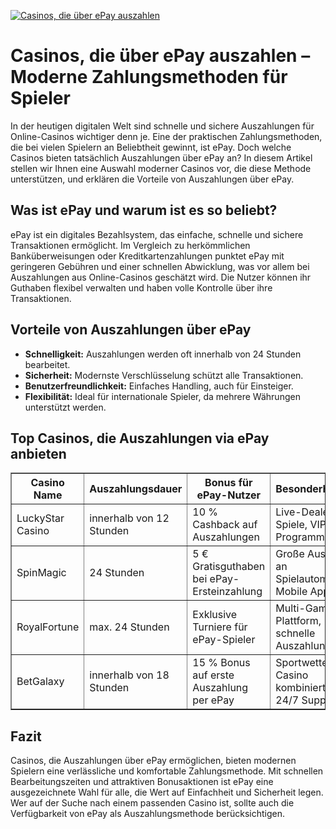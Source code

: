 [![Casinos, die über ePay auszahlen](https://123-caf.pages.dev/gitsignup.png)](https://vrmoo.ru/Bt82HjjY)

<h1>Casinos, die über ePay auszahlen – Moderne Zahlungsmethoden für Spieler</h1> <p>In der heutigen digitalen Welt sind schnelle und sichere Auszahlungen für Online-Casinos wichtiger denn je. Eine der praktischen Zahlungsmethoden, die bei vielen Spielern an Beliebtheit gewinnt, ist ePay. Doch welche Casinos bieten tatsächlich Auszahlungen über ePay an? In diesem Artikel stellen wir Ihnen eine Auswahl moderner Casinos vor, die diese Methode unterstützen, und erklären die Vorteile von Auszahlungen über ePay.</p>  <h2>Was ist ePay und warum ist es so beliebt?</h2> <p>ePay ist ein digitales Bezahlsystem, das einfache, schnelle und sichere Transaktionen ermöglicht. Im Vergleich zu herkömmlichen Banküberweisungen oder Kreditkartenzahlungen punktet ePay mit geringeren Gebühren und einer schnellen Abwicklung, was vor allem bei Auszahlungen aus Online-Casinos geschätzt wird. Die Nutzer können ihr Guthaben flexibel verwalten und haben volle Kontrolle über ihre Transaktionen.</p>  <h2>Vorteile von Auszahlungen über ePay</h2> <ul>   <li><strong>Schnelligkeit:</strong> Auszahlungen werden oft innerhalb von 24 Stunden bearbeitet.</li>   <li><strong>Sicherheit:</strong> Modernste Verschlüsselung schützt alle Transaktionen.</li>   <li><strong>Benutzerfreundlichkeit:</strong> Einfaches Handling, auch für Einsteiger.</li>   <li><strong>Flexibilität:</strong> Ideal für internationale Spieler, da mehrere Währungen unterstützt werden.</li> </ul>  <h2>Top Casinos, die Auszahlungen via ePay anbieten</h2> <table border="1" cellpadding="8" cellspacing="0">   <thead>     <tr>       <th>Casino Name</th>       <th>Auszahlungsdauer</th>       <th>Bonus für ePay-Nutzer</th>       <th>Besonderheiten</th>     </tr>   </thead>   <tbody>     <tr>       <td>LuckyStar Casino</td>       <td>innerhalb von 12 Stunden</td>       <td>10 % Cashback auf Auszahlungen</td>       <td>Live-Dealer-Spiele, VIP-Programm</td>     </tr>     <tr>       <td>SpinMagic</td>       <td>24 Stunden</td>       <td>5 € Gratisguthaben bei ePay-Ersteinzahlung</td>       <td>Große Auswahl an Spielautomaten, Mobile App</td>     </tr>     <tr>       <td>RoyalFortune</td>       <td>max. 24 Stunden</td>       <td>Exklusive Turniere für ePay-Spieler</td>       <td>Multi-Game-Plattform, schnelle Auszahlungen</td>     </tr>     <tr>       <td>BetGalaxy</td>       <td>innerhalb von 18 Stunden</td>       <td>15 % Bonus auf erste Auszahlung per ePay</td>       <td>Sportwetten & Casino kombiniert, 24/7 Support</td>     </tr>   </tbody> </table>  <h2>Fazit</h2> <p>Casinos, die Auszahlungen über ePay ermöglichen, bieten modernen Spielern eine verlässliche und komfortable Zahlungsmethode. Mit schnellen Bearbeitungszeiten und attraktiven Bonusaktionen ist ePay eine ausgezeichnete Wahl für alle, die Wert auf Einfachheit und Sicherheit legen. Wer auf der Suche nach einem passenden Casino ist, sollte auch die Verfügbarkeit von ePay als Auszahlungsmethode berücksichtigen.</p>